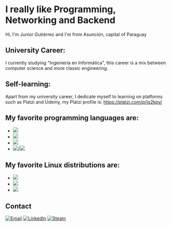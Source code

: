 # I really like Programming, Networking and Backend

Hi, I'm Junior Gutiérrez and I'm from Asunción, capital of Paraguay

## University Career:
I currently studying "Ingeniería en Informática", this career is a mix between computer science and more classic engineering.

## Self-learning:
Apart from my university career, I dedicate myself to learning on platforms such as Platzi and Udemy, my Platzi profile is: https://platzi.com/p/jg2kpy/

## My favorite programming languages are:

- <img src="https://img.shields.io/badge/C/C++%20-659bd3" />
- <img src="https://img.shields.io/badge/Java%20-ec2025" />
- <img src="https://img.shields.io/badge/Python%20-ffd23e" />
- <img src="https://img.shields.io/badge/JavaScript%20-f7e018" />/<img src="https://img.shields.io/badge/TypeScript%20-2d79c7" />

## My favorite Linux distributions are:

- <img src="https://img.shields.io/badge/Debian%20-d70751" />
- <img src="https://img.shields.io/badge/Lubuntu%20-0068c8" />
- <img src="https://img.shields.io/badge/Arch%20-1793d1" />

## Contact

<a href="mailto:jlgutierrez2000@fpuna.edu.py?subject=Contact%20via%20Git%20Hub" target="_blank"><img src="https://img.shields.io/badge/Email-ffa500.svg?&style=flat-square&logo=email&logoColor=white" alt="Email"></a>
<a href="https://www.linkedin.com/in/jose-luis-junior-gutierrez-aguero/" target="_blank"><img src="https://img.shields.io/badge/LinkedIn-%230077B5.svg?&style=flat-square&logo=linkedin&logoColor=white" alt="LinkedIn"></a>
<a href="https://steamcommunity.com/id/jg2kpy" target="_blank"><img src="https://img.shields.io/badge/Steam-242526.svg?&style=flat-square&logo=steam&logoColor=white" alt="Steam"></a>